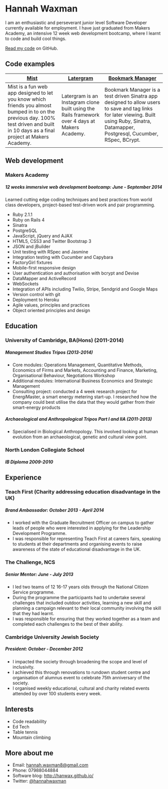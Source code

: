 Hannah Waxman
==============

I am an enthusiastic and perseverant junior level Software Developer currently available for employment. I have just graduated from Makers Academy, an intensive 12 week web development bootcamp, where I learnt to code and build cool things. 

[Read my code](https://github.com/HanWax) on GitHub.

Code examples
-------------

| [Mist](https://github.com/HanWax/so_close) | [Latergram](https://github.com/HanWax/latergram) | [Bookmark Manager](https://github.com/HanWax/bookmark_manager) | 
| ------------- | ------------ | ---------- |
| Mist is a fun web app designed to let you know which friends you almost bumped in to on the previous day. 100% test driven and built in 10 days as a final project at Makers Academy. | Latergram is an Instagram clone built using the Rails framework over 4 days at Makers Academy. | Bookmark Manager is a test driven Sinatra app designed to allow users to save and tag links for later viewing. Built using Ruby, Sinatra, Datamapper, Postgresql, Cucumber, RSpec, BCrypt. |

Web development
---------------

### Makers Academy
##### 12 weeks immersive web development bootcamp: June - September 2014
Learned cutting edge coding techniques and best practices from world class developers, project-based test-driven work and pair programming.

* Ruby 2.1.1
* Ruby on Rails 4
* Sinatra
* PostgreSQL
* JavaScript, jQuery and AJAX
* HTML5, CSS3 and Twitter Bootstrap 3
* JSON and jBuilder
* Unit testing with RSpec and Jasmine
* Integration testing with Cucumber and Capybara
* FactoryGirl fixtures
* Mobile-first responsive design
* User authentication and authorisation with bcrypt and Devise
* DataMapper and ActiveRecord
* WebSockets
* Integration of APIs including Twilio, Stripe, Sendgrid and Google Maps
* Version control with git
* Deployment to Heroku
* Agile values, principles and practices
* Object­ oriented principles and design

Education
---------

### University of Cambridge, BA(Hons) (2011-2014)
##### Management Studies Tripos (2013-2014)
* Core modules: Operations Management, Quantitative Methods, Economics of Firms and Markets, Accounting and Finance, Marketing, Organisational Behaviour, Negotiations Workshop
* Additional modules: International Business Economics and Strategic Management
* Consulting project: conducted a 4 week research project for EnergiMaster, a smart energy metering start-up. I researched how the company could best utilise the data that they would gather from their smart-energy products

##### Archaeological and Anthropological Tripos Part I and IIA (2011-2013)

* Specialised in Biological Anthropology. This involved looking at human evolution from an archaeological, genetic and cultural view point. 

### North London Collegiate School
##### IB Diploma 2009-2010

Experience
---------------

### Teach First (Charity addressing education disadvantage in the UK)
##### Brand Ambassador: October 2013 - April 2014
* I worked with the Graduate Recruitment Officer on campus to gather leads of people who were interested in applying for the Leadership Development Programme. 
* I was responsible for representing Teach First at careers fairs, speaking to students at their departments and organising events to raise awareness of the state of educational disadvantage in the UK. 

### The Challenge, NCS
##### Senior Mentor: June - July 2013
* I led two teams of 12 16-17 years olds through the National Citizen Service programme.
* During the programme the participants had to undertake several challenges that included outdoor activities, learning a new skill and planning a campaign relevant to their local community involving the skill that they had learnt. 
* I was responsible for ensuring that they worked together as a team and completed each challenges to the best of their ability.

### Cambridge University Jewish Society 
##### President: October - December 2012
* I impacted the society through broadening the scope and level of inclusivity.
* I achieved this through renovations to rundown student centre and organisation of alumnus event to celebrate 75th anniversary of the society.
* I organised weekly educational, cultural and charity related events
attended by over 100 students every week.

Interests
---------

* Code readability
* Ed Tech
* Table tennis
* Mountain climbing

More about me
-------------

* Email: hannah.waxman8@gmail.com
* Phone: 07988044884
* Software blog: http://hanwax.github.io/
* Twitter: [@hannahwaxman](https://twitter.com/HannahWaxman)


